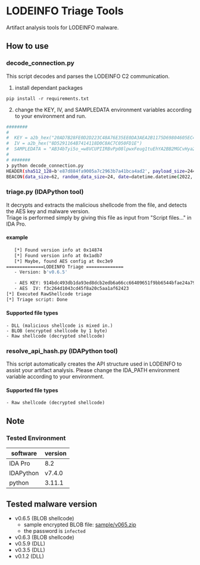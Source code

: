 # LODEINFO Triage Tools
Artifact analysis tools for LODEINFO malware.

## How to use

### decode_connection.py
This script decodes and parses the LODEINFO C2 communication.

1. install dependant packages
```
pip install -r requirements.txt
```

2. change the KEY, IV, and SAMPLEDATA environment variables according to your environment and run.
```sh
########
# 
#  KEY = a2b_hex("20AD7B28FE0D2D223C48A76E35EE0DA3AEA2B1175D69804605EC43EA4687F785")
#  IV = a2b_hex("8D5291164B7414118D0C8AC7C050FD1E")
#  SAMPLEDATA = "AB34bTyi5o_=w8VCUPIIRBvPp08lpwxFeug1tuEhYA2BB2MGCvHya2amXKISUQjThbsuNCwLZvSPlSIvGGcNR_MBHzDIu-tDQcViLgCy-Hh4eHh53fGqgnqF5UZQSK-Ree6zdkoavkNz696t-7Wcv684IzZ21rq4OjopCEtVhAqIIL9StMKNZlij_7ZF1Kmp0rMI4rlwX1gPxdGdMvqSgBFilVttK6-aYm3jmsGJ-BdXXimM9GIRelhCPAIEVwWKsYZSCiz3awFKvu7ZvbqDPmS6cQ.."
# 
# #######
❯ python decode_connection.py 
HEADER(sha512_128=b'e87d884fa9005a7c2963b7a41bca4ad2', payload_size=244)
BEACON(data_size=62, random_data_size=24, date=datetime.datetime(2022, 8, 18, 19, 11, 46), ansi='932', mac_addr='000C2932F71A', computer_name='DESKTOP-81OMVP8', xor_key='zlApZbCgpp_', version='v0.6.3', random_data=b'cV4dXd7e5tIKGmK8ZdHBtw..')
```

### triage.py (IDAPython tool)
It decrypts and extracts the malicious shellcode from the file, and detects the AES key and malware version.  
Triage is performed simply by giving this file as input from "Script files..." in IDA Pro.  

#### example
```sh
   [*] Found version info at 0x14874
   [*] Found version info at 0x1adb7
   [*] Maybe, found AES config at 0xc3e9
==============LODEINFO Triage ==============
   - Version: b'v0.6.5'

   - AES KEY: 914bdc493db1da93ed8dcb2edb6a66cc66409651f9bb6544bfae24a79e5fa12e
   - AES  IV: f3c264d1043cd45f8a20c5aa1af62423
[*] Executed RawShellcode triage
[*] Triage script: Done
```

#### Supported file types
    - DLL (malicious shellcode is mixed in.)
    - BLOB (encrypted shellcode by 1 byte)
    - Raw shellcode (decrypted shellcode)

### resolve_api_hash.py (IDAPython tool)
This script automatically creates the API structure used in LODEINFO to assist your artifact analysis.
Please change the IDA_PATH environment variable according to your environment.

#### Supported file types
    - Raw shellcode (decrypted shellcode)

## Note
### Tested Environment
|  software |  version  |
| ---- | ---- |
|  IDA Pro  |  8.2  |
|  IDAPython  | v7.4.0  |
|  python | 3.11.1 | 

## Tested malware version
- v0.6.5 (BLOB shellcode)
    - sample encrypted BLOB file: [sample/v065.zip](https://github.com/nflabs/aa_tools/tree/main/lodeinfo/sample/v065.zip)
    - the password is `infected`
- v0.6.3 (BLOB shellcode)
- v0.5.9 (DLL)
- v0.3.5 (DLL)
- v0.1.2 (DLL)

